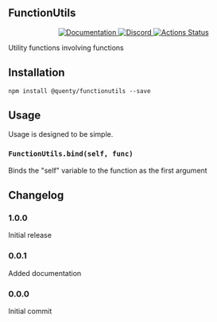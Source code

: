 ## FunctionUtils
<div align="center">
  <a href="http://quenty.github.io/api/">
    <img src="https://img.shields.io/badge/docs-website-green.svg" alt="Documentation" />
  </a>
  <a href="https://discord.gg/mhtGUS8">
    <img src="https://img.shields.io/badge/discord-nevermore-blue.svg" alt="Discord" />
  </a>
  <a href="https://github.com/Quenty/NevermoreEngine/actions">
    <img src="https://github.com/Quenty/NevermoreEngine/workflows/lint/badge.svg" alt="Actions Status" />
  </a>
</div>

Utility functions involving functions

## Installation
```
npm install @quenty/functionutils --save
```

## Usage
Usage is designed to be simple.

### `FunctionUtils.bind(self, func)`
Binds the "self" variable to the function as the first argument


## Changelog

### 1.0.0
Initial release

### 0.0.1
Added documentation

### 0.0.0
Initial commit